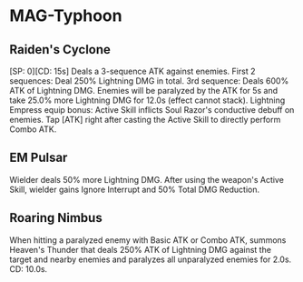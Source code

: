 # MAG-Typhoon

## Raiden's Cyclone

[SP: 0][CD: 15s] Deals a 3-sequence ATK against enemies. First 2 sequences: Deal 250% Lightning DMG in total. 3rd sequence: Deals 600% ATK of Lightning DMG. Enemies will be paralyzed by the ATK for 5s and take 25.0% more Lightning DMG for 12.0s (effect cannot stack).
Lightning Empress equip bonus: Active Skill inflicts Soul Razor's conductive debuff on enemies. Tap [ATK] right after casting the Active Skill to directly perform Combo ATK.

## EM Pulsar

Wielder deals 50% more Lightning DMG. After using the weapon's Active Skill, wielder gains Ignore Interrupt and 50% Total DMG Reduction.

## Roaring Nimbus

When hitting a paralyzed enemy with Basic ATK or Combo ATK, summons Heaven's Thunder that deals 250% ATK of Lightning DMG against the target and nearby enemies and paralyzes all unparalyzed enemies for 2.0s. CD: 10.0s.